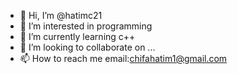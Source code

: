 - 👋 Hi, I’m @hatimc21
- 👀 I’m interested in programming
- 🌱 I’m currently learning c++
- 💞️ I’m looking to collaborate on ...
- 📫 How to reach me email:chifahatim1@gmail.com

<!---
hatimc21/hatimc21 is a ✨ special ✨ repository because its `README.md` (this file) appears on your GitHub profile.
You can click the Preview link to take a look at your changes.
--->
